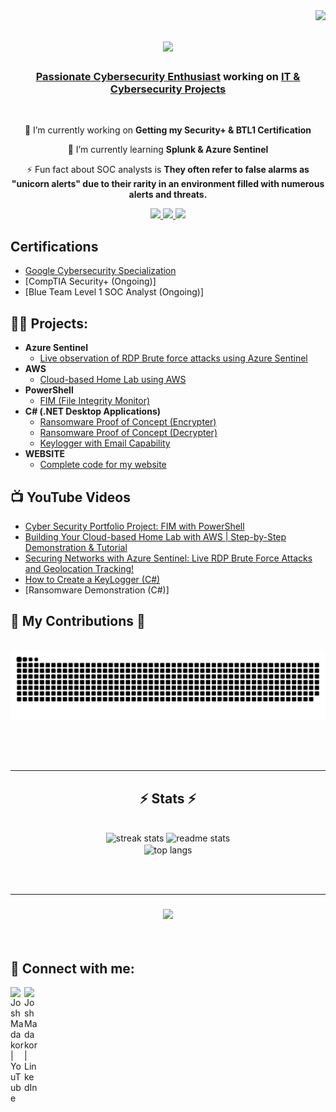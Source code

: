 <img align="right" src="https://visitor-badge.laobi.icu/badge?page_id=CyberfolioChronicles.CyberfolioChronicles" />

<h1 align="center">
    <img src="https://readme-typing-svg.herokuapp.com/?font=Righteous&size=35&center=true&vCenter=true&width=500&height=70&duration=4000&lines=Hi+There!+👋;+I'm+Jayesh+Kakkad!;" />
</h1>
<h3 align="center"><a href="https://www.linkedin.com/in/jayesh-kakkad">Passionate Cybersecurity Enthusiast</a> working on <a href="https://www.youtube.com/@Cyberfolio_Chronicles">IT & Cybersecurity Projects</a></h1>
</h3>

<br/>

<div align="center">
 
 🔭 I’m currently working on **Getting my Security+ & BTL1 Certification**
 
 🌱 I’m currently learning **Splunk & Azure Sentinel**

 ⚡ Fun fact about SOC analysts is **They often refer to false alarms as "unicorn alerts" due to their rarity in an environment filled with numerous alerts and threats.**
 
 </div>

<div align="center"> 
  <a href="https://www.youtube.com/@Cyberfolio_Chronicles">
    <img src="https://img.shields.io/badge/YouTube-FF0000?style=for-the-badge&logo=youtube&logoColor=white" />
  </a>
  <a href="https://www.linkedin.com/in/jayesh-kakkad" target="_blank">
    <img src="https://img.shields.io/badge/LinkedIn-0077B5?style=for-the-badge&logo=linkedin&logoColor=white" target="_blank" />
  </a>
  <a href="https://jayesh-kakkad.com/" target="_blank">
     <img src="https://img.shields.io/badge/website-000000?style=for-the-badge&logo=About.me&logoColor=white" />
  </a>
</div>

<h2> Certifications</h2> 

- [Google Cybersecurity Specialization](https://www.coursera.org/account/accomplishments/professional-cert/2WFSZ5R44KSU)
- [CompTIA Security+ (Ongoing)]
- [Blue Team Level 1 SOC Analyst (Ongoing)]
  
<h2>👨‍💻 Projects:</h2>

- <b>Azure Sentinel</b>
  - [Live observation of RDP Brute force attacks using Azure Sentinel](https://github.com/CyberfolioChronicles/Azure_Sentinel_Lab)
- <b>AWS</b>
  - [Cloud-based Home Lab using AWS](https://github.com/CyberfolioChronicles/AWS)
- <b>PowerShell</b>
  - [FIM (File Integrity Monitor)](https://github.com/CyberfolioChronicles/FIM)
- <b>C# (.NET Desktop Applications)</b>
  - [Ransomware Proof of Concept (Encrypter)](https://github.com/CyberfolioChronicles/EncrypterPOC)
  - [Ransomware Proof of Concept (Decrypter)](https://github.com/CyberfolioChronicles/DecrypterPOC)
  - [Keylogger with Email Capability](https://github.com/CyberfolioChronicles/Keylogger)
- <b>WEBSITE</b>
  - [Complete code for my website](https://github.com/CyberfolioChronicles/My_Website_Code)

<h2>📺 YouTube Videos</h2>

- [Cyber Security Portfolio Project: FIM with PowerShell](https://youtu.be/uDd5R2uEIL0)
- [Building Your Cloud-based Home Lab with AWS | Step-by-Step Demonstration & Tutorial](https://youtu.be/xh2xLN_uBlE)
- [Securing Networks with Azure Sentinel: Live RDP Brute Force Attacks and Geolocation Tracking!](https://www.youtube.com/watch?v=yU_YuGYtJGU)
- [How to Create a KeyLogger (C#)](https://www.youtube.com/watch?v=5Ei_qff_5Wk&t=8s)
- [Ransomware Demonstration (C#)]
  
 <h2>🐍 My Contributions 🐍</h2>
  <br>
  <img alt="snake eating my contributions" src="https://raw.githubusercontent.com/CyberfolioChronicles/CyberfolioChronicles/output/github-contribution-grid-snake.svg" />
  
  <br/><br/><br/>
</div>

<hr/>

<h2 align="center">⚡ Stats ⚡</h2>
<br>
<div align=center>
  <img width=390 src="https://streak-stats.demolab.com/?user=CyberfolioChronicles&count_private=true&theme=react&border_radius=10" alt="streak stats"/>
  <img width=390 src="https://github-readme-stats.vercel.app/api?username=CyberfolioChronicles&show_icons=true&theme=react&rank_icon=github&border_radius=10" alt="readme stats" />
  <br/>
  <img width=325 align="center" src="https://github-readme-stats.vercel.app/api/top-langs/?username=CyberfolioChronicles&langs_count=8&layout=compact&theme=react&border_radius=10&size_weight=0.5&count_weight=0.5&exclude_repo=github-readme-stats" alt="top langs" />
</div>

<br/><br/>
<hr/>

<h3 align="center">
    <img src="https://readme-typing-svg.herokuapp.com/?font=Righteous&size=25&center=true&vCenter=true&width=500&height=70&duration=4000&lines=Thanks+for+visiting!+✌️;+Shoot+me+a+message+on+Linkedin!")>
</h3>

<br/>

<h2> 🤳 Connect with me:</h2>

[<img align="left" alt="JoshMadakor | YouTube" width="22px" src="https://cdn.jsdelivr.net/npm/simple-icons@v3/icons/youtube.svg" />][youtube]
[<img align="left" alt="JoshMadakor | LinkedIn" width="22px" src="https://cdn.jsdelivr.net/npm/simple-icons@v3/icons/linkedin.svg" />][linkedin]

[youtube]: https://www.youtube.com/@Cyberfolio_Chronicles
[linkedin]: https://www.linkedin.com/in/jayesh-kakkad
